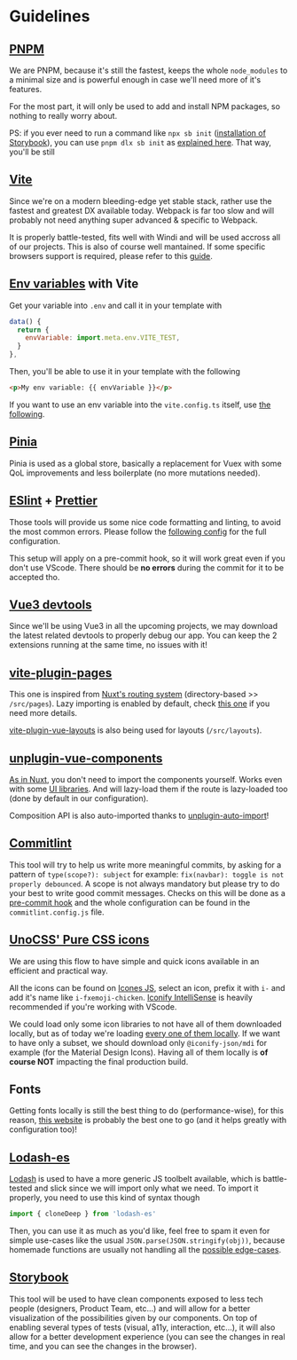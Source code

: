 # Guidelines

## [PNPM](https://pnpm.io/)

We are PNPM, because it's still the fastest, keeps the whole `node_modules` to a minimal size and is powerful enough in case we'll need more of it's features.

For the most part, it will only be used to add and install NPM packages, so nothing to really worry about.

PS: if you ever need to run a command like `npx sb init` ([installation of Storybook](https://storybook.js.org/docs/vue/get-started/install)), you can use `pnpm dlx sb init` as [explained here](https://pnpm.io/pnpx-cli). That way, you'll be still

## [Vite](https://vite.dev/docs/getting-started)

Since we're on a modern bleeding-edge yet stable stack, rather use the fastest and greatest DX available today. Webpack is far too slow and will probably not need anything super advanced & specific to Webpack.

It is properly battle-tested, fits well with Windi and will be used accross all of our projects. This is also of course well mantained. If some specific browsers support is required, please refer to this [guide](https://vitejs.dev/guide/#browser-support).

## [Env variables](https://vitejs.dev/guide/env-and-mode.html#env-variables) with Vite

Get your variable into `.env` and call it in your template with

```js
data() {
  return {
    envVariable: import.meta.env.VITE_TEST,
  }
},
```
Then, you'll be able to use it in your template with the following
```html
<p>My env variable: {{ envVariable }}</p>
```

If you want to use an env variable into the `vite.config.ts` itself, use [the following](https://stackoverflow.com/a/66389044/8816585).

## [Pinia](https://pinia.esm.dev/)

Pinia is used as a global store, basically a replacement for Vuex with some QoL improvements and less boilerplate (no more mutations needed).

## [ESlint](https://eslint.org/) + [Prettier](https://prettier.io/)

Those tools will provide us some nice code formatting and linting, to avoid the most common errors. Please follow the [following config](./vscode.md#how-to-setup-eslint-prettier) for the full configuration.

This setup will apply on a pre-commit hook, so it will work great even if you don't use VScode. There should be **no errors** during the commit for it to be accepted tho.

## [Vue3 devtools](https://chrome.google.com/webstore/detail/vuejs-devtools/ljjemllljcmogpfapbkkighbhhppjdbg)

Since we'll be using Vue3 in all the upcoming projects, we may download the latest related devtools to properly debug our app. You can keep the 2 extensions running at the same time, no issues with it!

## [vite-plugin-pages](https://github.com/hannoeru/vite-plugin-pages)

This one is inspired from [Nuxt's routing system](https://github.com/hannoeru/vite-plugin-pages#file-system-routing) (directory-based >> `/src/pages`). Lazy importing is enabled by default, check [this one](https://github.com/hannoeru/vite-plugin-pages#importmode) if you need more details.

[vite-plugin-vue-layouts](https://github.com/JohnCampionJr/vite-plugin-vue-layouts) is also being used for layouts (`/src/layouts`).

## [unplugin-vue-components](https://github.com/antfu/unplugin-vue-components)

[As in Nuxt](https://nuxtjs.org/tutorials/improve-your-developer-experience-with-nuxt-components/), you don't need to import the components yourself. Works even with some [UI libraries](https://github.com/antfu/unplugin-vue-components#importing-from-ui-libraries). And will lazy-load them if the route is lazy-loaded too (done by default in our configuration).

Composition API is also auto-imported thanks to [unplugin-auto-import](https://github.com/antfu/unplugin-auto-import)!

## [Commitlint](https://commitlint.js.org)

This tool will try to help us write more meaningful commits, by asking for a pattern of `type(scope?): subject` for example: `fix(navbar): toggle is not properly debounced`. A scope is not always mandatory but please try to do your best to write good commit messages. Checks on this will be done as a [pre-commit hook](/conventions/code_flow.html#pre-commit-hook) and the whole configuration can be found in the `commitlint.config.js` file.

## [UnoCSS' Pure CSS icons](https://github.com/antfu/unocss/tree/main/packages/preset-icons)

We are using this flow to have simple and quick icons available in an efficient and practical way.

All the icons can be found on [Icones JS](https://icones.js.org/), select an icon, prefix it with `i-` and add it's name like `i-fxemoji-chicken`. [Iconify IntelliSense](https://marketplace.visualstudio.com/items?itemName=antfu.iconify) is heavily recommended if you're working with VScode.

We could load only some icon libraries to not have all of them downloaded locally, but as of today we're loading [every one of them locally](https://github.com/antfu/unplugin-icons#icons-data). If we want to have only a subset, we should download only `@iconify-json/mdi` for example (for the Material Design Icons). Having all of them locally is **of course NOT** impacting the final production build.

## Fonts

Getting fonts locally is still the best thing to do (performance-wise), for this reason, [this website](https://google-webfonts-helper.herokuapp.com/fonts/inter?subsets=latin) is probably the best one to go (and it helps greatly with configuration too)!

## [Lodash-es](https://www.npmjs.com/package/lodash-es)

[Lodash](https://lodash.com/) is used to have a more generic JS toolbelt available, which is battle-tested and slick since we will import only what we need.
To import it properly, you need to use this kind of syntax though
```js
import { cloneDeep } from 'lodash-es'
```
Then, you can use it as much as you'd like, feel free to spam it even for simple use-cases like the usual `JSON.parse(JSON.stringify(obj))`, because homemade functions are usually not handling all the [possible edge-cases](https://flaviocopes.com/how-to-clone-javascript-object/#json-serialization).

## [Storybook](https://storybook.js.org/)

This tool will be used to have clean components exposed to less tech people (designers, Product Team, etc...) and will allow for a better visualization of the possibilities given by our components. On top of enabling several types of tests (visual, a11y, interaction, etc...), it will also allow for a better development experience (you can see the changes in real time, and you can see the changes in the browser).
